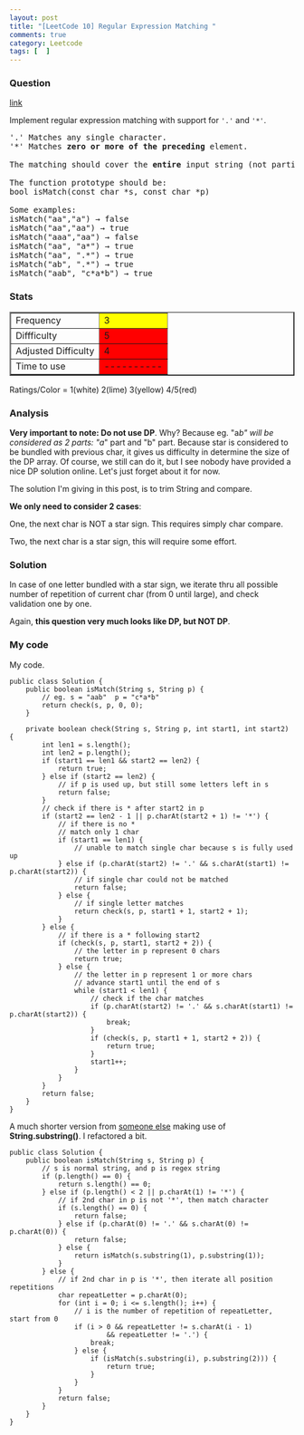 ```yaml
---
layout: post
title: "[LeetCode 10] Regular Expression Matching "
comments: true
category: Leetcode
tags: [  ]
---
```


### Question 

[link](http://oj.leetcode.com/problems/regular-expression-matching/)

<div class="question-content">
<p></p><p>Implement regular expression matching with support for <code>'.'</code> and <code>'*'</code>.</p>

<pre>'.' Matches any single character.
'*' Matches <b>zero or more of the preceding</b> element.

The matching should cover the <b>entire</b> input string (not partial).

The function prototype should be:
bool isMatch(const char *s, const char *p)

Some examples:
isMatch("aa","a") → false
isMatch("aa","aa") → true
isMatch("aaa","aa") → false
isMatch("aa", "a*") → true
isMatch("aa", ".*") → true
isMatch("ab", ".*") → true
isMatch("aab", "c*a*b") → true
</pre><p></p>
</div>

### Stats

<table border="2">
	<tr>
		<td>Frequency</td>
		<td bgcolor="yellow">3</td>
	</tr>
	<tr>
		<td>Diffficulty</td>
		<td bgcolor="red">5</td>
	</tr>
	<tr>
		<td>Adjusted Difficulty</td>
		<td bgcolor="red">4</td>
	</tr>
	<tr>
		<td>Time to use</td>
		<td bgcolor="red">----------</td>
	</tr>
</table>

Ratings/Color = 1(white) 2(lime) 3(yellow) 4/5(red)

### Analysis

__Very important to note: Do not use DP__. Why? Because eg. "a*b" will be considered as 2 parts: "a*" part and "b" part. Because star is considered to be bundled with previous char, it gives us difficulty in determine the size of the DP array. Of course, we still can do it, but I see nobody have provided a nice DP solution online. Let's just forget about it for now. 

The solution I'm giving in this post, is to trim String and compare. 

__We only need to consider 2 cases__: 

One, the next char is NOT a star sign. This requires simply char compare. 

Two, the next char is a star sign, this will require some effort. 

### Solution

In case of one letter bundled with a star sign, we iterate thru all possible number of repetition of current char (from 0 until large), and check validation one by one.

Again, __this question very much looks like DP, but NOT DP__. 

### My code 

My code.

    public class Solution {
        public boolean isMatch(String s, String p) {
            // eg. s = "aab"  p = "c*a*b"
            return check(s, p, 0, 0);
        }

        private boolean check(String s, String p, int start1, int start2) {
            int len1 = s.length();
            int len2 = p.length();
            if (start1 == len1 && start2 == len2) {
                return true;
            } else if (start2 == len2) {
                // if p is used up, but still some letters left in s
                return false;
            }
            // check if there is * after start2 in p
            if (start2 == len2 - 1 || p.charAt(start2 + 1) != '*') {
                // if there is no *
                // match only 1 char
                if (start1 == len1) {
                    // unable to match single char because s is fully used up
                } else if (p.charAt(start2) != '.' && s.charAt(start1) != p.charAt(start2)) {
                    // if single char could not be matched
                    return false;
                } else {
                    // if single letter matches
                    return check(s, p, start1 + 1, start2 + 1);
                }
            } else {
                // if there is a * following start2
                if (check(s, p, start1, start2 + 2)) {
                    // the letter in p represent 0 chars
                    return true;
                } else {
                    // the letter in p represent 1 or more chars
                    // advance start1 until the end of s
                    while (start1 < len1) {
                        // check if the char matches
                        if (p.charAt(start2) != '.' && s.charAt(start1) != p.charAt(start2)) {
                            break;
                        }
                        if (check(s, p, start1 + 1, start2 + 2)) {
                            return true;
                        }
                        start1++;
                    }
                }
            }
            return false;
        }
    }

A much shorter version from [someone else](http://www.programcreek.com/2012/12/leetcode-regular-expression-matching-in-java/) making use of __String.substring()__. I refactored a bit. 

    public class Solution {
        public boolean isMatch(String s, String p) {
            // s is normal string, and p is regex string
            if (p.length() == 0) {
                return s.length() == 0;
            } else if (p.length() < 2 || p.charAt(1) != '*') {
                // if 2nd char in p is not '*', then match character
                if (s.length() == 0) {
                    return false;
                } else if (p.charAt(0) != '.' && s.charAt(0) != p.charAt(0)) {
                    return false;
                } else {
                    return isMatch(s.substring(1), p.substring(1));
                }
            } else {
                // if 2nd char in p is '*', then iterate all position repetitions
                char repeatLetter = p.charAt(0);
                for (int i = 0; i <= s.length(); i++) {
                    // i is the number of repetition of repeatLetter, start from 0
                    if (i > 0 && repeatLetter != s.charAt(i - 1)
                            && repeatLetter != '.') {
                        break;
                    } else {
                        if (isMatch(s.substring(i), p.substring(2))) {
                            return true;
                        }
                    }
                }
                return false;
            }
        }
    }
